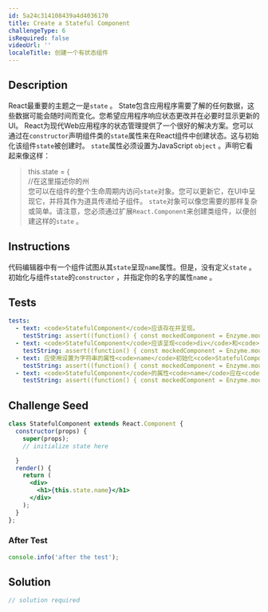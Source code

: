 ```yaml
---
id: 5a24c314108439a4d4036170
title: Create a Stateful Component
challengeType: 6
isRequired: false
videoUrl: ''
localeTitle: 创建一个有状态组件
---
```


## Description
<section id="description"> React最重要的主题之一是<code>state</code> 。 State包含应用程序需要了解的任何数据，这些数据可能会随时间而变化。您希望应用程序响应状态更改并在必要时显示更新的UI。 React为现代Web应用程序的状态管理提供了一个很好的解决方案。您可以通过在<code>constructor</code>声明组件类的<code>state</code>属性来在React组件中创建状态。这与初始化该组件<code>state</code>被创建时。 <code>state</code>属性必须设置为JavaScript <code>object</code> 。声明它看起来像这样： <blockquote> this.state = { <br> //在这里描述你的州<br>您可以在组件的整个生命周期内访问<code>state</code>对象。您可以更新它，在UI中呈现它，并将其作为道具传递给子组件。 <code>state</code>对象可以像您需要的那样复杂或简单。请注意，您必须通过扩展<code>React.Component</code>来创建类组件，以便创建这样的<code>state</code> 。 </blockquote></section>

## Instructions
<section id="instructions">代码编辑器中有一个组件试图从其<code>state</code>呈现<code>name</code>属性。但是，没有定义<code>state</code> 。初始化与组件<code>state</code>的<code>constructor</code> ，并指定你的名字的属性<code>name</code> 。 </section>

## Tests
<section id='tests'>

```yml
tests:
  - text: <code>StatefulComponent</code>应该存在并呈现。
    testString: assert((function() { const mockedComponent = Enzyme.mount(React.createElement(StatefulComponent)); return mockedComponent.find('StatefulComponent').length === 1; })(), '<code>StatefulComponent</code> should exist and render.');
  - text: <code>StatefulComponent</code>应该呈现<code>div</code>和<code>h1</code>元素。
    testString: assert((function() { const mockedComponent = Enzyme.mount(React.createElement(StatefulComponent)); return mockedComponent.find('div').length === 1 && mockedComponent.find('h1').length === 1; })(), '<code>StatefulComponent</code> should render a <code>div</code> and an <code>h1</code> element.');
  - text: 应使用设置为字符串的属性<code>name</code>初始化<code>StatefulComponent</code> 。
    testString: assert((function() { const mockedComponent = Enzyme.mount(React.createElement(StatefulComponent)); const initialState = mockedComponent.state(); return ( typeof initialState === 'object' && typeof initialState.name === 'string'); })(), 'The state of <code>StatefulComponent</code> should be initialized with a property <code>name</code> set to a string.');
  - text: <code>StatefulComponent</code>的属性<code>name</code>应在<code>h1</code>元素中呈现。
    testString: assert((function() { const mockedComponent = Enzyme.mount(React.createElement(StatefulComponent)); const initialState = mockedComponent.state(); return mockedComponent.find('h1').text() === initialState.name; })(), 'The property <code>name</code> in the state of <code>StatefulComponent</code> should render in the <code>h1</code> element.');

```

</section>

## Challenge Seed
<section id='challengeSeed'>

<div id='jsx-seed'>

```jsx
class StatefulComponent extends React.Component {
  constructor(props) {
    super(props);
    // initialize state here

  }
  render() {
    return (
      <div>
        <h1>{this.state.name}</h1>
      </div>
    );
  }
};

```

</div>


### After Test
<div id='jsx-teardown'>

```js
console.info('after the test');
```

</div>

</section>

## Solution
<section id='solution'>

```js
// solution required
```
</section>
